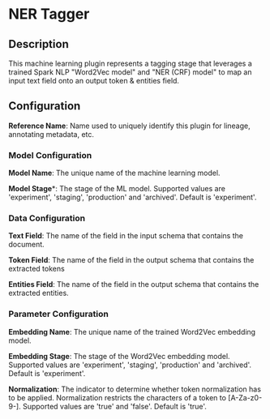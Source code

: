 
# NER Tagger

## Description
This machine learning plugin represents a tagging stage that leverages a trained Spark NLP "Word2Vec model" 
and "NER (CRF) model" to map an input text field onto an output token & entities field.

## Configuration
**Reference Name**: Name used to uniquely identify this plugin for lineage, annotating metadata, etc.

### Model Configuration
**Model Name**: The unique name of the machine learning model.

**Model Stage***: The stage of the ML model. Supported values are 'experiment', 'staging', 'production'
and 'archived'. Default is 'experiment'.

### Data Configuration
**Text Field**: The name of the field in the input schema that contains the document.

**Token Field**: The name of the field in the output schema that contains the extracted tokens

**Entities Field**: The name of the field in the output schema that contains the extracted entities.

### Parameter Configuration
**Embedding Name**: The unique name of the trained Word2Vec embedding model.

**Embedding Stage**: The stage of the Word2Vec embedding model. Supported values are 'experiment', 'staging',
'production' and 'archived'. Default is 'experiment'.

**Normalization**: The indicator to determine whether token normalization has to be applied. Normalization 
restricts the characters of a token to [A-Za-z0-9-]. Supported values are 'true' and 'false'. Default is 'true'.
